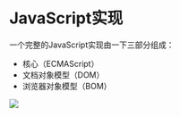 # JavaScript实现

一个完整的JavaScript实现由一下三部分组成：

- 核心（ECMAScript）
- 文档对象模型（DOM）
- 浏览器对象模型（BOM）

![](https://sinacloud.net/pro-js/realize.png)

